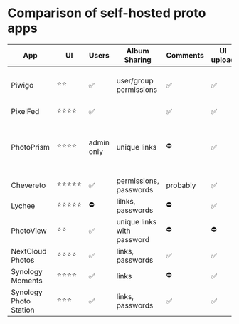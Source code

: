 # Comparison of self-hosted proto apps


| App                    | UI        | Users      | Album Sharing              | Comments | UI upload | Video support                          |
|------------------------|-----------|------------|----------------------------|----------|-----------|----------------------------------------|
| Piwigo                 | ⭐️⭐️       | ✅         | user/group permissions     | ✅       | ✅        | mp4, m4v, webm, webmv                  |
| PixelFed               | ⭐️⭐️⭐️⭐️   | ✅         |                            | ✅       | ✅        | ⛔️                                     |
| PhotoPrism             | ⭐️⭐️⭐️⭐️   | admin only | unique links               | ⛔️       | ✅        | allow up/down, but displays thumb only |
| Chevereto              | ⭐️⭐️⭐️⭐️⭐️ | ✅         | permissions, passwords     | probably | ✅        | ⛔️                                     |
| Lychee                 | ⭐️⭐️⭐️⭐️⭐️ | ⛔️         | lilnks, passwords          | ⛔️       | ✅        | ⛔️                                     |
| PhotoView              | ⭐️⭐️       | ✅         | unique links with password | ⛔️       | ⛔️        | ✅                                     |
| NextCloud Photos       | ⭐️⭐️⭐️⭐️   | ✅         | links, passwords           | ✅       | ✅        | ✅                                     |
| Synology Moments       | ⭐️⭐️⭐️⭐️   | ✅         | links                      | ⛔️       | ✅        | ✅                                     |
| Synology Photo Station | ⭐️⭐️⭐️     | ✅         | links, passwords           | ✅       | ✅        | ✅                                     |
